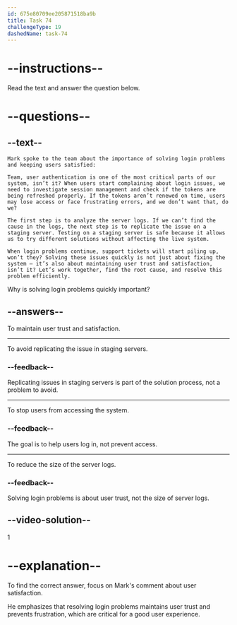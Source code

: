 ```yaml
---
id: 675e80709ee205871518ba9b
title: Task 74
challengeType: 19
dashedName: task-74
---
```


<!-- READING -->

# --instructions--

Read the text and answer the question below.

# --questions--

## --text--

`Mark spoke to the team about the importance of solving login problems and keeping users satisfied:`

`Team, user authentication is one of the most critical parts of our system, isn’t it? When users start complaining about login issues, we need to investigate session management and check if the tokens are being refreshed properly. If the tokens aren’t renewed on time, users may lose access or face frustrating errors, and we don’t want that, do we?`

`The first step is to analyze the server logs. If we can’t find the cause in the logs, the next step is to replicate the issue on a staging server. Testing on a staging server is safe because it allows us to try different solutions without affecting the live system.`

`When login problems continue, support tickets will start piling up, won’t they? Solving these issues quickly is not just about fixing the system — it’s also about maintaining user trust and satisfaction, isn’t it? Let’s work together, find the root cause, and resolve this problem efficiently.`

Why is solving login problems quickly important?

## --answers--

To maintain user trust and satisfaction.

---

To avoid replicating the issue in staging servers.

### --feedback--

Replicating issues in staging servers is part of the solution process, not a problem to avoid.

---

To stop users from accessing the system.

### --feedback--

The goal is to help users log in, not prevent access.

---

To reduce the size of the server logs.

### --feedback--

Solving login problems is about user trust, not the size of server logs.

## --video-solution--

1

# --explanation--

To find the correct answer, focus on Mark's comment about user satisfaction.

He emphasizes that resolving login problems maintains user trust and prevents frustration, which are critical for a good user experience.
